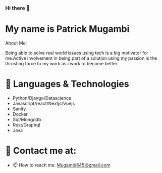 ### Hi there 👋

# My name is Patrick Mugambi
<!--
**Mugambi645/Mugambi645** is a ✨ _special_ ✨ repository because its `README.md` (this file) appears on your GitHub profile.
-->
About Me:

Being able to solve real world issues using tech is a big motivator for me.Active involvement in being part of a solution using my passion is the thrusting force to my work as i work to become better.

# 🔭 Languages & Technologies

 - Python/Django/Datascience
 - Javascript/react/Nextjs/Vuejs
 - Sanity
 - Docker
 - Sql/Mongodb
 - Rest/Graphql
 - Java


# 💬 Contact me at:
- 📫 How to reach me: Mugambi645@gmail.com

